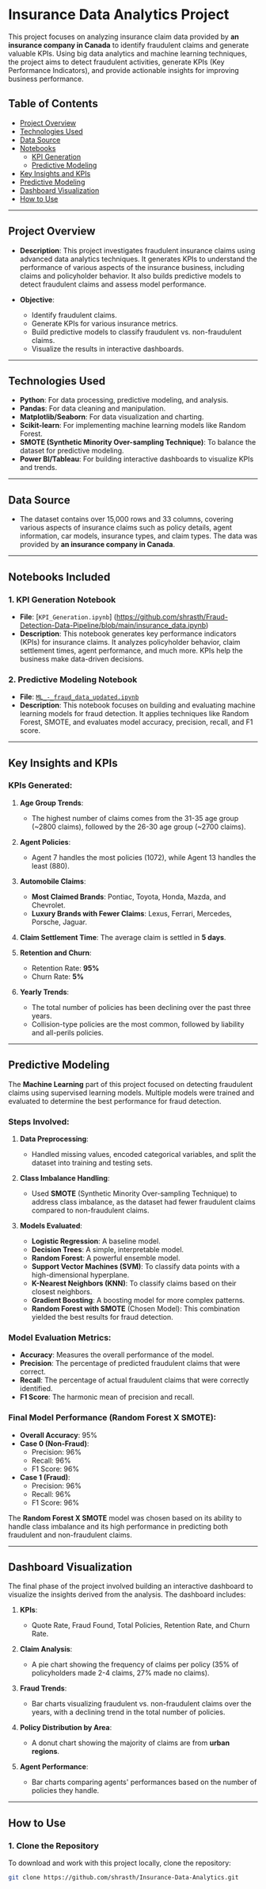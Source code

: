 # Insurance Data Analytics Project

This project focuses on analyzing insurance claim data provided by **an insurance company in Canada** to identify fraudulent claims and generate valuable KPIs. Using big data analytics and machine learning techniques, the project aims to detect fraudulent activities, generate KPIs (Key Performance Indicators), and provide actionable insights for improving business performance.

## Table of Contents

- [Project Overview](#project-overview)
- [Technologies Used](#technologies-used)
- [Data Source](#data-source)
- [Notebooks](#notebooks-included)
  - [KPI Generation](#kpi-generation-notebook)
  - [Predictive Modeling](#predictive-modeling-notebook)
- [Key Insights and KPIs](#key-insights-and-kpis)
- [Predictive Modeling](#predictive-modeling)
- [Dashboard Visualization](#dashboard-visualization)
- [How to Use](#how-to-use)
---

## Project Overview

- **Description**: This project investigates fraudulent insurance claims using advanced data analytics techniques. It generates KPIs to understand the performance of various aspects of the insurance business, including claims and policyholder behavior. It also builds predictive models to detect fraudulent claims and assess model performance.
  
- **Objective**: 
  - Identify fraudulent claims.
  - Generate KPIs for various insurance metrics.
  - Build predictive models to classify fraudulent vs. non-fraudulent claims.
  - Visualize the results in interactive dashboards.

---

## Technologies Used

- **Python**: For data processing, predictive modeling, and analysis.
- **Pandas**: For data cleaning and manipulation.
- **Matplotlib/Seaborn**: For data visualization and charting.
- **Scikit-learn**: For implementing machine learning models like Random Forest.
- **SMOTE (Synthetic Minority Over-sampling Technique)**: To balance the dataset for predictive modeling.
- **Power BI/Tableau**: For building interactive dashboards to visualize KPIs and trends.

---

## Data Source

- The dataset contains over 15,000 rows and 33 columns, covering various aspects of insurance claims such as policy details, agent information, car models, insurance types, and claim types. The data was provided by **an insurance company in Canada**.

---

## Notebooks Included

### 1. KPI Generation Notebook

- **File**: [`KPI_Generation.ipynb`] (https://github.com/shrasth/Fraud-Detection-Data-Pipeline/blob/main/insurance_data.ipynb)
- **Description**: This notebook generates key performance indicators (KPIs) for insurance claims. It analyzes policyholder behavior, claim settlement times, agent performance, and much more. KPIs help the business make data-driven decisions.

### 2. Predictive Modeling Notebook

- **File**: [`ML_-_fraud_data_updated.ipynb`](https://github.com/shrasth/Insurance-Data-Analytics/blob/main/ML_-_fraud_data_updated.ipynb)
- **Description**: This notebook focuses on building and evaluating machine learning models for fraud detection. It applies techniques like Random Forest, SMOTE, and evaluates model accuracy, precision, recall, and F1 score.

---

## Key Insights and KPIs

### KPIs Generated:

1. **Age Group Trends**:
   - The highest number of claims comes from the 31-35 age group (~2800 claims), followed by the 26-30 age group (~2700 claims).
   
2. **Agent Policies**:
   - Agent 7 handles the most policies (1072), while Agent 13 handles the least (880).
   
3. **Automobile Claims**:
   - **Most Claimed Brands**: Pontiac, Toyota, Honda, Mazda, and Chevrolet.
   - **Luxury Brands with Fewer Claims**: Lexus, Ferrari, Mercedes, Porsche, Jaguar.
   
4. **Claim Settlement Time**: The average claim is settled in **5 days**.
   
5. **Retention and Churn**:
   - Retention Rate: **95%**
   - Churn Rate: **5%**

6. **Yearly Trends**:
   - The total number of policies has been declining over the past three years.
   - Collision-type policies are the most common, followed by liability and all-perils policies.

---

## Predictive Modeling

The **Machine Learning** part of this project focused on detecting fraudulent claims using supervised learning models. Multiple models were trained and evaluated to determine the best performance for fraud detection.

### Steps Involved:
1. **Data Preprocessing**: 
   - Handled missing values, encoded categorical variables, and split the dataset into training and testing sets.
   
2. **Class Imbalance Handling**: 
   - Used **SMOTE** (Synthetic Minority Over-sampling Technique) to address class imbalance, as the dataset had fewer fraudulent claims compared to non-fraudulent claims.

3. **Models Evaluated**:
   - **Logistic Regression**: A baseline model.
   - **Decision Trees**: A simple, interpretable model.
   - **Random Forest**: A powerful ensemble model.
   - **Support Vector Machines (SVM)**: To classify data points with a high-dimensional hyperplane.
   - **K-Nearest Neighbors (KNN)**: To classify claims based on their closest neighbors.
   - **Gradient Boosting**: A boosting model for more complex patterns.
   - **Random Forest with SMOTE** (Chosen Model): This combination yielded the best results for fraud detection.

### Model Evaluation Metrics:
- **Accuracy**: Measures the overall performance of the model.
- **Precision**: The percentage of predicted fraudulent claims that were correct.
- **Recall**: The percentage of actual fraudulent claims that were correctly identified.
- **F1 Score**: The harmonic mean of precision and recall.

### Final Model Performance (Random Forest X SMOTE):
- **Overall Accuracy**: 95%
- **Case 0 (Non-Fraud)**:
  - Precision: 96%
  - Recall: 96%
  - F1 Score: 96%
- **Case 1 (Fraud)**:
  - Precision: 96%
  - Recall: 96%
  - F1 Score: 96%

The **Random Forest X SMOTE** model was chosen based on its ability to handle class imbalance and its high performance in predicting both fraudulent and non-fraudulent claims.

---

## Dashboard Visualization

The final phase of the project involved building an interactive dashboard to visualize the insights derived from the analysis. The dashboard includes:

1. **KPIs**:
   - Quote Rate, Fraud Found, Total Policies, Retention Rate, and Churn Rate.
   
2. **Claim Analysis**:
   - A pie chart showing the frequency of claims per policy (35% of policyholders made 2-4 claims, 27% made no claims).
   
3. **Fraud Trends**:
   - Bar charts visualizing fraudulent vs. non-fraudulent claims over the years, with a declining trend in the total number of policies.

4. **Policy Distribution by Area**:
   - A donut chart showing the majority of claims are from **urban regions**.

5. **Agent Performance**:
   - Bar charts comparing agents' performances based on the number of policies they handle.

---

## How to Use

### 1. Clone the Repository

To download and work with this project locally, clone the repository:

```bash
git clone https://github.com/shrasth/Insurance-Data-Analytics.git
